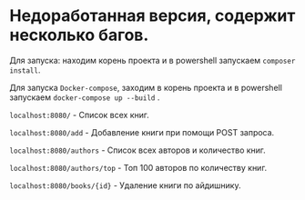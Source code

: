# Недоработанная версия, содержит несколько багов. #

Для запуска: находим корень проекта и в powershell запускаем `composer install`.

Для запуска `Docker-compose`, заходим в корень проекта и в powershell запускаем `docker-compose up --build` .

`localhost:8080/` - Список всех книг.

`localhost:8080/add` - Добавление книги при помощи POST запроса.

`localhost:8080/authors` - Список всех авторов и количество книг.

`localhost:8080/authors/top` - Топ 100 авторов по количеству книг.

`localhost:8080/books/{id}` - Удаление книги по айдишнику.
